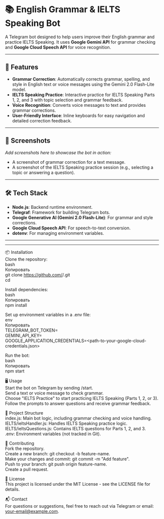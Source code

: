 # 📚 English Grammar & IELTS Speaking Bot

A Telegram bot designed to help users improve their English grammar and practice IELTS Speaking. It uses **Google Gemini API** for grammar checking and **Google Cloud Speech API** for voice recognition.

---

## 🚀 Features

- **Grammar Correction**: Automatically corrects grammar, spelling, and style in English text or voice messages using the Gemini 2.0 Flash-Lite model.
- **IELTS Speaking Practice**: Interactive practice for IELTS Speaking Parts 1, 2, and 3 with topic selection and grammar feedback.
- **Voice Recognition**: Converts voice messages to text and provides grammar corrections.
- **User-Friendly Interface**: Inline keyboards for easy navigation and detailed correction feedback.

---

## 📸 Screenshots

_Add screenshots here to showcase the bot in action:_

- A screenshot of grammar correction for a text message.
- A screenshot of the IELTS Speaking practice session (e.g., selecting a topic or answering a question).

---

## 🛠️ Tech Stack

- **Node.js**: Backend runtime environment.
- **Telegraf**: Framework for building Telegram bots.
- **Google Generative AI (Gemini 2.0 Flash-Lite)**: For grammar and style corrections.
- **Google Cloud Speech API**: For speech-to-text conversion.
- **dotenv**: For managing environment variables.

---

---



📦 Installation  
Clone the repository:  
bash  
Копировать  
git clone https://github.com/<your-username>/<your-repo-name>.git  
cd <your-repo-name>  

Install dependencies:  
bash  
Копировать  
npm install  

Set up environment variables in a .env file:  
env  
Копировать  
TELEGRAM_BOT_TOKEN=<your-telegram-bot-token>  
GEMINI_API_KEY=<your-gemini-api-key>  
GOOGLE_APPLICATION_CREDENTIALS=<path-to-your-google-cloud-credentials.json>  

Run the bot:  
bash  
Копировать  
npm start  

🖥️ Usage  
Start the bot on Telegram by sending /start.  
Send a text or voice message to check grammar.  
Choose "IELTS Practice" to start practicing IELTS Speaking (Parts 1, 2, or 3).  
Follow the prompts to answer questions and receive grammar feedback.  

📂 Project Structure  
index.js: Main bot logic, including grammar checking and voice handling.  
IELTS/ieltsHandler.js: Handles IELTS Speaking practice logic.  
IELTS/ieltsQuestions.js: Contains IELTS questions for Parts 1, 2, and 3.  
.env: Environment variables (not tracked in Git).  

🤝 Contributing  
Fork the repository.  
Create a new branch: git checkout -b feature-name.  
Make your changes and commit: git commit -m "Add feature".  
Push to your branch: git push origin feature-name.  
Create a pull request.  

📜 License  
This project is licensed under the MIT License - see the LICENSE file for details.  

📬 Contact  
For questions or suggestions, feel free to reach out via Telegram or email: your-email@example.com.

